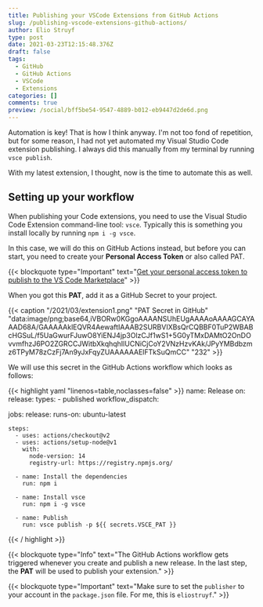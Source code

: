 ```yaml
---
title: Publishing your VSCode Extensions from GitHub Actions
slug: /publishing-vscode-extensions-github-actions/
author: Elio Struyf
type: post
date: 2021-03-23T12:15:48.376Z
draft: false
tags:
  - GitHub
  - GitHub Actions
  - VSCode
  - Extensions
categories: []
comments: true
preview: /social/bff5be54-9547-4889-b012-eb9447d2de6d.png
---
```


Automation is key! That is how I think anyway. I'm not too fond of repetition, but for some reason, I had not yet automated my Visual Studio Code extension publishing. I always did this manually from my terminal by running `vsce publish`.

With my latest extension, I thought, now is the time to automate this as well.  

## Setting up your workflow

When publishing your Code extensions, you need to use the Visual Studio Code Extension command-line tool: `vsce`. Typically this is something you install locally by running `npm i -g vsce`.

In this case, we will do this on GitHub Actions instead, but before you can start, you need to create your **Personal Access Token** or also called PAT.

{{< blockquote type="Important" text="[Get your personal access token to publish to the VS Code Marketplace](https://code.visualstudio.com/api/working-with-extensions/publishing-extension#get-a-personal-access-token)" >}}

When you got this **PAT**, add it as a GitHub Secret to your project.

{{< caption "/2021/03/extension1.png" "PAT Secret in GitHub"  "data:image/png;base64,iVBORw0KGgoAAAANSUhEUgAAAAoAAAAGCAYAAAD68A/GAAAAAklEQVR4AewaftIAAAB2SURBVIXBsQrCQBBF0TuP2WBABcHGSuL/f5UaGwurFJuwO8YiENJ4jp3OlzCJf1wS1+5G0yTMxDAMtO2OnDOvvmfhzJ6PO2ZGRCCJWitbXkqhqhIlUCNiCjCoY2VNzHzvKAk/JPyYMBdbzmz6TPyM78zCzFj7An9yJxFqyZUAAAAAAElFTkSuQmCC" "232" >}}

We will use this secret in the GitHub Actions workflow which looks as follows:

{{< highlight yaml "linenos=table,noclasses=false" >}}
name: Release
on:
  release:
    types:
      - published
  workflow_dispatch:

jobs:
  release:
    runs-on: ubuntu-latest

    steps:
      - uses: actions/checkout@v2
      - uses: actions/setup-node@v1
        with:
          node-version: 14
          registry-url: https://registry.npmjs.org/

      - name: Install the dependencies
        run: npm i

      - name: Install vsce
        run: npm i -g vsce

      - name: Publish
        run: vsce publish -p ${{ secrets.VSCE_PAT }}
{{< / highlight >}}

{{< blockquote type="Info" text="The GitHub Actions workflow gets triggered whenever you create and publish a new release. In the last step, the **PAT** will be used to publish your extension." >}}

{{< blockquote type="Important" text="Make sure to set the `publisher` to your account in the `package.json` file. For me, this is `eliostruyf`." >}}
